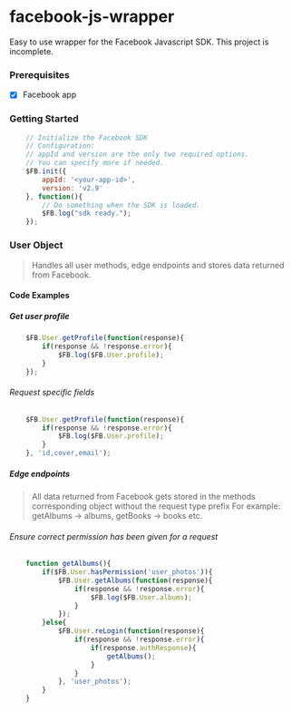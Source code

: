 # facebook-js-wrapper
Easy to use wrapper for the Facebook Javascript SDK.
This project is incomplete.

### Prerequisites

- [x] Facebook app

### Getting Started

```js
	// Initialize the Facebook SDK
	// Configuration:
	// appId and version are the only two required options.
	// You can specify more if needed.
	$FB.init({
		appId: '<your-app-id>',
		version: 'v2.9'
	}, function(){
		// Do something when the SDK is loaded.
		$FB.log("sdk ready.");
	});
```

### User Object
> Handles all user methods, edge endpoints and stores data returned from Facebook.

#### Code Examples

##### Get user profile

```js
	$FB.User.getProfile(function(response){
		if(response && !response.error){
			$FB.log($FB.User.profile);
		}
	});
```

###### Request specific fields

```js
	$FB.User.getProfile(function(response){
		if(response && !response.error){
			$FB.log($FB.User.profile);
		}
	}, 'id,cover,email');
```

##### Edge endpoints
> All data returned from Facebook gets stored in the methods corresponding object without the request type prefix
> For example: getAlbums -> albums, getBooks -> books etc.

###### Ensure correct permission has been given for a request

```js
	function getAlbums(){
		if($FB.User.hasPermission('user_photos')){
			$FB.User.getAlbums(function(response){
				if(response && !response.error){
					$FB.log($FB.User.albums);
				}
			});
		}else{
			$FB.User.reLogin(function(response){
				if(response && !response.error){
					if(response.authResponse){
						getAlbums();
					}
				}
			}, 'user_photos');
		}
	}
```